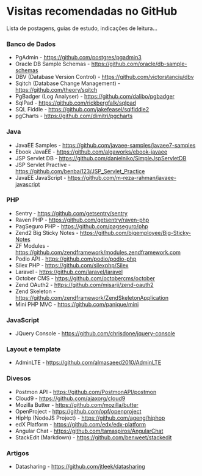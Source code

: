 # Visitas recomendadas no GitHub
Lista de postagens, guias de estudo, indicações de leitura...

### Banco de Dados
  * PgAdmin - https://github.com/postgres/pgadmin3
  * Oracle DB Sample Schemas - https://github.com/oracle/db-sample-schemas
  * DBV (Database Version Control) - https://github.com/victorstanciu/dbv
  * Sqitch (Database Change Management) - https://github.com/theory/sqitch
  * PgBadger (Log Analyser) - https://github.com/dalibo/pgbadger
  * SqlPad - https://github.com/rickbergfalk/sqlpad
  * SQL Fiddle - https://github.com/jakefeasel/sqlfiddle2
  * pgCharts - https://github.com/dimitri/pgcharts

### Java
  * JavaEE Samples - https://github.com/javaee-samples/javaee7-samples
  * Ebook JavaEE - https://github.com/algaworks/ebook-javaee
  * JSP Servlet DB - https://github.com/danielniko/SimpleJspServletDB
  * JSP Servlet Practive - https://github.com/benbai123/JSP_Servlet_Practice
  * JavaEE JavaScript - https://github.com/m-reza-rahman/javaee-javascript

### PHP
  * Sentry - https://github.com/getsentry/sentry
  * Raven PHP - https://github.com/getsentry/raven-php
  * PagSeguro PHP - https://github.com/pagseguro/php
  * Zend2 Big Sticky Notes - https://github.com/bigemployee/Big-Sticky-Notes
  * ZF Modules - https://github.com/zendframework/modules.zendframework.com
  * Podio API - https://github.com/podio/podio-php
  * Silex PHP - https://github.com/silexphp/Silex
  * Laravel - https://github.com/laravel/laravel
  * October CMS - https://github.com/octobercms/october
  * Zend OAuth2 - https://github.com/misarji/zend-oauth2
  * Zend Skeleton - https://github.com/zendframework/ZendSkeletonApplication
  * Mini PHP MVC - https://github.com/panique/mini

### JavaScript
  * JQuery Console - https://github.com/chrisdone/jquery-console

### Layout e template
  * AdminLTE - https://github.com/almasaeed2010/AdminLTE

### Divesos
  * Postmon API - https://github.com/PostmonAPI/postmon
  * Cloud9 - https://github.com/ajaxorg/cloud9
  * Mozilla Butter - https://github.com/mozilla/butter
  * OpenProject - https://github.com/opf/openproject
  * HipHp (NodeJS Project) - https://github.com/ageng/hiphop
  * edX Platform - https://github.com/edx/edx-platform
  * Angular Chat - https://github.com/tamaspiros/AngularChat
  * StackEdit (Markdown) - https://github.com/benweet/stackedit

### Artigos
  * Datasharing - https://github.com/jtleek/datasharing
